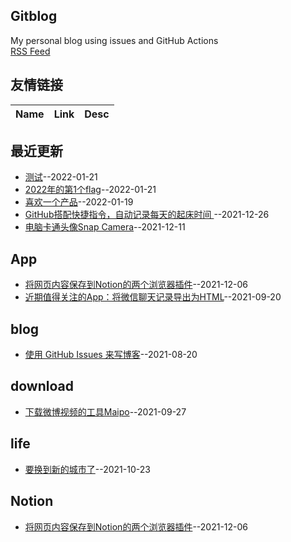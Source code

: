 ## Gitblog
My personal blog using issues and GitHub Actions    
[RSS Feed](https://raw.githubusercontent.com/phh95/gitblog/main/feed.xml)   
## 友情链接
| Name | Link | Desc | 
 | ---- | ---- | ---- |
## 最近更新
- [测试](https://github.com/phh95/gitblog/issues/25)--2022-01-21
- [2022年的第1个flag](https://github.com/phh95/gitblog/issues/22)--2022-01-21
- [喜欢一个产品](https://github.com/phh95/gitblog/issues/21)--2022-01-19
- [GitHub搭配快捷指令，自动记录每天的起床时间 ](https://github.com/phh95/gitblog/issues/20)--2021-12-26
- [电脑卡通头像Snap Camera](https://github.com/phh95/gitblog/issues/19)--2021-12-11
## App
- [将网页内容保存到Notion的两个浏览器插件](https://github.com/phh95/gitblog/issues/18)--2021-12-06
- [近期值得关注的App：将微信聊天记录导出为HTML](https://github.com/phh95/gitblog/issues/14)--2021-09-20
## blog
- [使用 GitHub Issues 来写博客](https://github.com/phh95/gitblog/issues/4)--2021-08-20
## download
- [下载微博视频的工具Maipo](https://github.com/phh95/gitblog/issues/15)--2021-09-27
## life
- [要换到新的城市了](https://github.com/phh95/gitblog/issues/16)--2021-10-23
## Notion
- [将网页内容保存到Notion的两个浏览器插件](https://github.com/phh95/gitblog/issues/18)--2021-12-06
